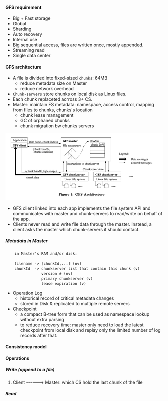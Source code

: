 #### GFS requirement
- Big + Fast storage
- Global
- Sharding
- Auto recovery
- Internal use
- Big sequential access, files are written once, mostly appended.
- Streaming read
- Single data center

#### GFS architecture
- A file is divided into fixed-sized `chunks`: 64MB
    - reduce metadata size on Master
    - reduce network overhead
- `Chunk-servers` store chunks on local disk as Linux files.
- Each chunk replaceted acrross 3+ CS.
- Master: maintain FS metadata: namespace, access control, mapping from files to chunks,
chunks's location
    - chunk lease management
    - GC of orphaned chunks
    - chunk migration bw chunks servers

    
![](.images/0e07e639.png)

- GFS client linked into each app implements the file system API and
communicates with master and chunk-servers to read/write on behalf of the app.
- Clients never read and write file data through the master. Instead, a client asks
the master which chunk-servers it should contact. 

##### Metadata in Master
```text
    in Master's RAM and/or disk:

    filename -> [chunkId,...] (nv)
    chunkId  -> chunkserver list that contain this chunk (v)
                version # (nv)
                primary chunkserver (v)
                lease expiration (v)
```    
- Operation Log
    - historical record of critical metadata changes
    - stored in Disk & replicated to multiple remote servers
- Checkpoint
    - a compact B-tree form that can be used as namespace lookup without extra parsing
    - to reduce recovery time: master only need to load the latest checkpoint from local disk
    and replay only the limited number of log records after that.
    
#### Consistency model
#### Operations
##### Write (append to a file)
1. Client ------> Master: which CS hold the last chunk of the file
##### Read
    